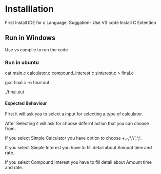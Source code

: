 # Installlation

First Install IDE for c Language.
Suggation- Use VS code
Install C Extention
## Run in Windows

Use vs complie to run the code
### Run in ubuntu

cat main.c calculator.c compound_interest.c sinterest.c > final.c

gcc final.c -o final.out

./final.out
#### Expected Behaviour 

 First it will ask you to select a input for selecting a type of calculator.
 
 After Selecting it will ask for choose differnt action that you can choose from.
 
 If you select Simple Calculator you have option to choose +,-,*,'/',^,!.
 
 If you select Simple Interest you have to fill detail about Amount time and rate.
 
 If you select Compound Interest you have to fill detail about Amount time and rate.
